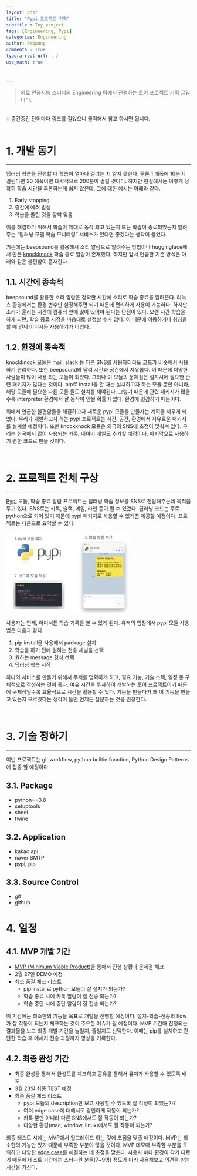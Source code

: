 ```yaml
---
layout: post
title: "Pypi 프로젝트 기획"
subtitle : Toy project
tags: [Engineering, Pypi]
categories: Engineering
author: Pebpung
comments : True
typora-root-url: ../
use_math: true


---
```


> 의료 인공지능 스터디의 Engineering 팀에서 진행하는 토이 프로젝트 기획 글입니다. 



<br>



<aside>
💡 중간중간 단어마다 링크를 걸었으니 클릭해서 참고 하시면 됩니다. 

</aside>

<br>

# 1. 개발 동기

---

딥러닝 학습을 진행할 때 학습이 얼마나 걸리는 지 알지 못한다. 물론 1 에폭에 10분이 걸린다면 20 에폭이면 대략적으로 200분이 걸릴 것이다. 하지만 현실에서는 이렇게 정확히 학습 시간을 추론하는게 쉽지 않은데, 그에 대한 예시는 아래와 같다. 

1. Early stopping
2. 중간에 에러 발생
3. 학습을 돌린 것을 깜빡 잊음

이를 해결하기 위해서 학습이 제대로 동작 되고 있는지 또는 학습이 종료되었는지 알려주는 “딥러닝 모델 학습 모니터링” 서비스가 있다면 좋겠다는 생각이 들었다. 

기존에는 beepsound를 활용해서 소리 알람으로 알려주는 방법이나 huggingface에서 만든 [knockknock](https://github.com/huggingface/knockknock) 학습 종료 알람이 존재했다. 하지만 앞서 언급한 기존 방식은 아래와 같은 불편함이 존재한다. 

## 1.1. 시간에 종속적

beepsound를 활용한 소리 알람은 정확한 시간에 소리로 학습 종료를 알려준다. 리눅스 환경에서는 환경 변수만 설정해주면 되기 때문에 편리하게 사용이 가능하다. 하지만 소리가 울리는 시간에 컴퓨터 앞에 앉아 있어야 된다는 단점이 있다. 오랜 시간 학습을 하게 되면, 학습 종료 시점을 마음대로 설정할 수가 없다. 이 때문에 이동하거나 취침을 할 때 언제 어디서든 사용하기가 어렵다. 

## 1.2. 환경에 종속적

knockknock 모듈은 mail, slack 등 다른 SNS를 사용하더라도 코드가 비슷해서 사용하기 편리하다. 또한 beepsound와 달리 시간과 공간에서 자유롭다. 이 때문에 다양한 사람들이 많이 사용 되는 모듈이 되었다. 그러나 이 모듈의 문제점은 설치시에 필요한 관련 패키지가 많다는 것이다. pip로 install을 할 때는 설치하고자 하는 모듈 뿐만 아니라, 해당 모듈에 필요한 다른 모듈 들도 설치를 해야된다. 그렇기 때문에 관련 패키지가 많을 수록 interpreter 환경에서 잘 동작이 안될 확률이 있다. 환경에 민감하기 때문이다. 

위에서 언급한 불편함들을 해결하고자 새로운 pypi 모듈을 만들자는 계획을 세우게 되었다. 우리가 개발하고자 하는 pypi 프로젝트는 시간, 공간, 환경에서 자유로운 패키지를 설계할 예정이다. 또한 knockknock 모듈은 외국의 SNS에 초점이 맞춰져 있다. 우리는 한국에서 많이 사용되는 카톡, 네이버 메일도 추가할 예정이다. 마지막으로 사용하기 편한 코드로 만들 것이다. 

<br>

# 2. 프로젝트 전체 구상

---

[Pypi](https://deeplearn.notion.site/PIP-PYPI-237b1a37556540da925637b17c070b14) 모듈, 학습 종료 알람 프로젝트는 딥러닝 학습 정보를 SNS로 전달해주는데 목적을 두고 있다. SNS로는 카톡, 슬랙, 메일, 라인 등이 될 수 있겠다. 딥러닝 코드는 주로 python으로 되어 있기 때문에 pypi 패키지로 사용할 수 있게끔 제공할 예정이다. 프로젝트는 다음으로 요약할 수 있다. 

<img src="/assets/img/2022/pypi.png" alt="image1" style="zoom: 33%;" />



사용자는 언제, 어디서든 학습 기록을 볼 수 있게 된다. 유저의 입장에서 pypi 모듈 사용법은 다음과 같다. 

1. pip install을 사용해서 package 설치
2. 학습을 하기 전에 원하는 전송 채널을 선택
3. 원하는 message 형식 선택
4. 딥러닝 학습 시작

하나의 서비스를 만들기 위해서 주제를 명확하게 하고, 필요 기능, 기술 스펙, 일정 등 구체적으로 작성하는 것이 좋다. 여유 시간을 투자하여 개발하는 토이 프로젝트이기 때문에 구체적일수록 효율적으로 시간을 활용할 수 있다. 기능을 만들다가 왜 이 기능을 만들고 있는지 모르겠다는 생각이 들면 언제든 질문하는 것을 권장한다. 

<br>

# 3. 기술 정하기

---

 이번 프로젝트는 git workflow, python builtin function, Python Design Patterns에 집중 할 예정이다. 



## 3.1. Package

- python==3.8
- setuptools
- sheel
- twine

## 3.2. Application

- kakao api
- naver SMTP
- pypi, pip

## 3.3. **Source Control**

- git
- github

# 4. 일정

## 4.1. MVP 개발 기간

- [MVP (Minimum Viable Product)](https://deeplearn.notion.site/MVP-Minimum-Viable-Product-721ed7d1cf8749e8af10a39b5747fa5c)을 통해서 진행 상황과 문제점 체크
- 2월 27일 DEMO 예정
- 최소 품질 체크 리스트
    - pip install로 python 모듈이 잘 설치가 되는가?
    - 학습 종료 시에 카톡 알람이 잘 전송 되는가?
    - 학습 중단 시에 중단 알람이 잘 전송 되는가?
    

이 기간에는 최소한의 기능을 목표로 개발을 진행할 예정이다. 설치-학습-전송의 flow가 잘 작동이 되는지 체크하는 것이 주요한 이슈가 될 예정이다. MVP 기간때 진행되는 결과물을 보고 최종 개발 기간을 늘릴지, 줄일지도 선택한다. 이때는 pip를 설치하고 간단한 학습 후 메세지 전송 과정까지 영상을 기록한다. 

## 4.2. 최종 완성 기간

- 최종 완성을 통해서 완성도를 체크하고 공유를 통해서 유저가 사용할 수 있도록 배포
- 3월 23일 최종 TEST 예정
- 최종 품질 체크 리스트
    - pypi 모듈의 description만 보고 사용할 수 있도록 잘 작성이 되었는가?
    - 여러 edge case에 대해서도 강인하게 작동이 되는가?
    - 카톡 뿐만 아니라 다른 SNS에서도 잘 작동이 되는가?
    - 다양한 환경(mac, window, linux)에서도 잘 작동이 되는가?

최종 테스트 시에는 MVP에서 업그레이드 하는 것에 초점을 맞출 예정이다. MVP는 최소한의 기능만 있기 때문에 부족한 부분이 많을 것이다. MVP 데모때 부족한 부분을 토의하고 다양한 [edge case](https://deeplearn.notion.site/edge-case-4075d93c457b488d9528b4f1e0d2ac58)를 해결하는 데 초점을 맞춘다. 사용자 마다 환경이 각기 다르기 때문에 테스트 기간에는 스터디원 분들(7~9명) 정도가 미리 사용해보고 의견을 받는 시간을 가진다. 


